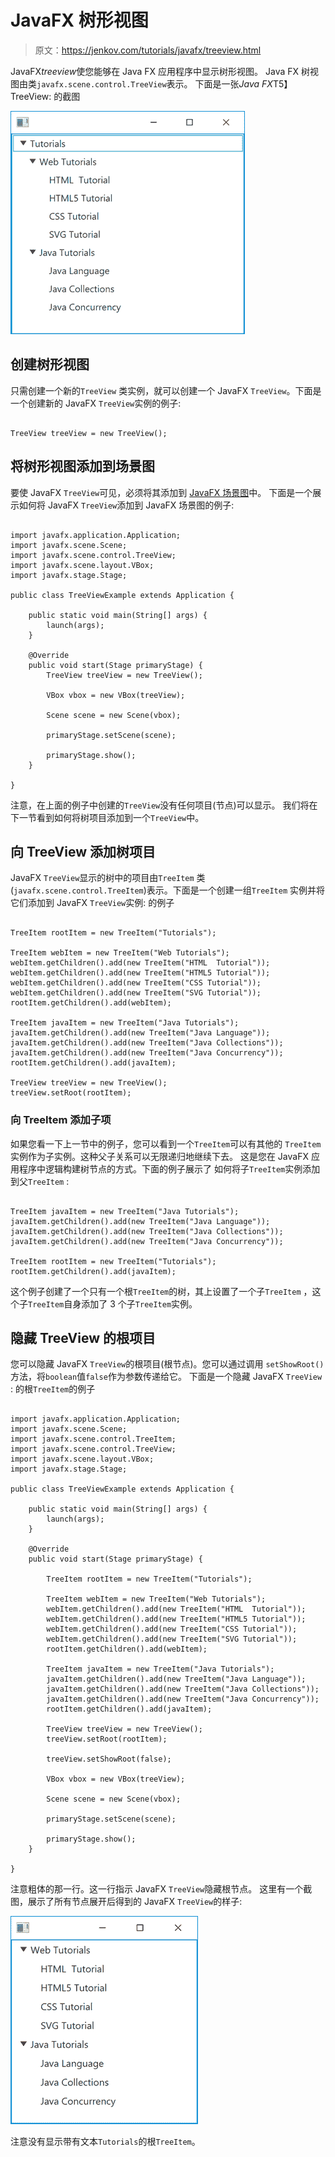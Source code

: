 # JavaFX 树形视图

> 原文：<https://jenkov.com/tutorials/javafx/treeview.html>

JavaFX*treeview*使您能够在 Java FX 应用程序中显示树形视图。 Java FX 树视图由类`javafx.scene.control.TreeView`表示。 下面是一张*Java FX*T5】TreeView: 的截图

![A JavaFX TreeView screenshot](img/b018df0dda9d94d2b43b002fac25e64c.png)

## 创建树形视图

只需创建一个新的`TreeView` 类实例，就可以创建一个 JavaFX `TreeView`。下面是一个创建新的 JavaFX `TreeView`实例的例子:

```

TreeView treeView = new TreeView();

```

## 将树形视图添加到场景图

要使 JavaFX `TreeView`可见，必须将其添加到 [JavaFX 场景图](scene.html#the-scene-graph)中。 下面是一个展示如何将 JavaFX `TreeView`添加到 JavaFX 场景图的例子:

```

import javafx.application.Application;
import javafx.scene.Scene;
import javafx.scene.control.TreeView;
import javafx.scene.layout.VBox;
import javafx.stage.Stage;

public class TreeViewExample extends Application {

    public static void main(String[] args) {
        launch(args);
    }

    @Override
    public void start(Stage primaryStage) {
        TreeView treeView = new TreeView();

        VBox vbox = new VBox(treeView);

        Scene scene = new Scene(vbox);

        primaryStage.setScene(scene);

        primaryStage.show();
    }

}

```

注意，在上面的例子中创建的`TreeView`没有任何项目(节点)可以显示。 我们将在下一节看到如何将树项目添加到一个`TreeView`中。

## 向 TreeView 添加树项目

JavaFX `TreeView`显示的树中的项目由`TreeItem` 类(`javafx.scene.control.TreeItem`)表示。下面是一个创建一组`TreeItem` 实例并将它们添加到 JavaFX `TreeView`实例: 的例子

```

TreeItem rootItem = new TreeItem("Tutorials");

TreeItem webItem = new TreeItem("Web Tutorials");
webItem.getChildren().add(new TreeItem("HTML  Tutorial"));
webItem.getChildren().add(new TreeItem("HTML5 Tutorial"));
webItem.getChildren().add(new TreeItem("CSS Tutorial"));
webItem.getChildren().add(new TreeItem("SVG Tutorial"));
rootItem.getChildren().add(webItem);

TreeItem javaItem = new TreeItem("Java Tutorials");
javaItem.getChildren().add(new TreeItem("Java Language"));
javaItem.getChildren().add(new TreeItem("Java Collections"));
javaItem.getChildren().add(new TreeItem("Java Concurrency"));
rootItem.getChildren().add(javaItem);

TreeView treeView = new TreeView();
treeView.setRoot(rootItem);

```

### 向 TreeItem 添加子项

如果您看一下上一节中的例子，您可以看到一个`TreeItem`可以有其他的 `TreeItem`实例作为子实例。这种父子关系可以无限递归地继续下去。 这是您在 JavaFX 应用程序中逻辑构建树节点的方式。下面的例子展示了 如何将子`TreeItem`实例添加到父`TreeItem` :

```

TreeItem javaItem = new TreeItem("Java Tutorials");
javaItem.getChildren().add(new TreeItem("Java Language"));
javaItem.getChildren().add(new TreeItem("Java Collections"));
javaItem.getChildren().add(new TreeItem("Java Concurrency"));

TreeItem rootItem = new TreeItem("Tutorials");
rootItem.getChildren().add(javaItem);

```

这个例子创建了一个只有一个根`TreeItem`的树，其上设置了一个子`TreeItem` ，这个子`TreeItem`自身添加了 3 个子`TreeItem`实例。

## 隐藏 TreeView 的根项目

您可以隐藏 JavaFX `TreeView`的根项目(根节点)。您可以通过调用 `setShowRoot()`方法，将`boolean`值`false`作为参数传递给它。 下面是一个隐藏 JavaFX `TreeView` : 的根`TreeItem`的例子

```

import javafx.application.Application;
import javafx.scene.Scene;
import javafx.scene.control.TreeItem;
import javafx.scene.control.TreeView;
import javafx.scene.layout.VBox;
import javafx.stage.Stage;

public class TreeViewExample extends Application {

    public static void main(String[] args) {
        launch(args);
    }

    @Override
    public void start(Stage primaryStage) {

        TreeItem rootItem = new TreeItem("Tutorials");

        TreeItem webItem = new TreeItem("Web Tutorials");
        webItem.getChildren().add(new TreeItem("HTML  Tutorial"));
        webItem.getChildren().add(new TreeItem("HTML5 Tutorial"));
        webItem.getChildren().add(new TreeItem("CSS Tutorial"));
        webItem.getChildren().add(new TreeItem("SVG Tutorial"));
        rootItem.getChildren().add(webItem);

        TreeItem javaItem = new TreeItem("Java Tutorials");
        javaItem.getChildren().add(new TreeItem("Java Language"));
        javaItem.getChildren().add(new TreeItem("Java Collections"));
        javaItem.getChildren().add(new TreeItem("Java Concurrency"));
        rootItem.getChildren().add(javaItem);

        TreeView treeView = new TreeView();
        treeView.setRoot(rootItem);

        treeView.setShowRoot(false);

        VBox vbox = new VBox(treeView);

        Scene scene = new Scene(vbox);

        primaryStage.setScene(scene);

        primaryStage.show();
    }

}

```

注意粗体的那一行。这一行指示 JavaFX `TreeView`隐藏根节点。 这里有一个截图，展示了所有节点展开后得到的 JavaFX `TreeView`的样子:

![A JavaFX TreeView that hides its root TreeItem](img/44b3adcbe61a63e4844510f9eeef29df.png)

注意没有显示带有文本`Tutorials`的根`TreeItem`。